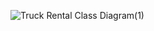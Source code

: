 ![Truck Rental Class Diagram(1)](https://github.com/Asimbong/truckrentalsystem/assets/101199833/eea3a0aa-88d3-4212-8449-ffcca2980e85)


